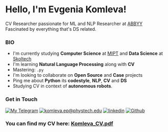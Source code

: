 # Hello, I'm Evgenia Komleva!

CV Researcher passionate for ML and NLP Researcher at [ABBYY](https://www.abbyy.com/)\
Fascinated by everything that's DS related. 


### BIO

- I'm currently studying **Computer Science** at [MIPT](https://mipt.ru/english/) and **Data Science** at [Skoltech](https://www.skoltech.ru/en/)
- I'm  learning **Natural Language Processing** along with **CV**
- Mastering: `.py`
- I'm looking to collaborate on **Open Source** and **Case** projects
- Ping me about **Python** its **codestyle**, **NLP**, **CV** and **DS**
- Studying CV in context of **autonomous robots**. 
### Get in Touch

[![My Telegram](https://img.shields.io/badge/-My%20telegram-2b4d59?&style=for-the-badge&logo=telegram&logoColor=white)](https://t.me/komleva1999)  [![komleva.ep@phystech.edu](https://img.shields.io/badge/my_email%20-%23E62B1E.svg?&style=for-the-badge&logo=mail.ru&logoColor=white&color=ffdc7c)](mailto:zhestov.ea@phystech.edu) [![linkedin](https://img.shields.io/badge/linkedin%20-%230077B5.svg?&style=for-the-badge&logo=linkedin&logoColor=white&color=ffaa67)](https://www.linkedin.com/in/evgenia-komleva-51081118a/) [![Github](https://img.shields.io/badge/-Github-da674a?&style=for-the-badge&logo=github&logoColor=white)](https://github.com/EvgeniaKomleva)

### You can find my CV here: [Komleva_CV.pdf](https://github.com/EvgeniaKomleva/CV/blob/master/KomlevaEvgeniaCV.pdf)
